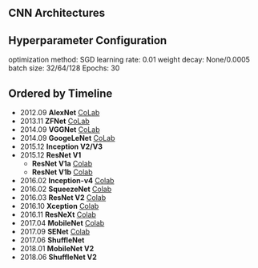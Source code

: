 ## CNN Architectures

## Hyperparameter Configuration 
optimization method: SGD
learning rate: 0.01
weight decay: None/0.0005
batch size: 32/64/128
Epochs: 30
## Ordered by Timeline

- 2012.09 **AlexNet** [CoLab](https://colab.research.google.com/drive/1tMwqHl-SiLEvJPGAeWivBWeIrw7nNrmc) 
- 2013.11 **ZFNet** [CoLab](https://colab.research.google.com/drive/1iD7Hj2GmaMuOm9FndTNgiLuXe-mjO1sc)
- 2014.09 **VGGNet** [CoLab](https://drive.google.com/open?id=1P248bwddnekFV3U82ifm9Daw-M5IcThg)
- 2014.09 **GoogeLeNet** [CoLab](https://drive.google.com/open?id=1P248bwddnekFV3U82ifm9Daw-M5IcThg)
- 2015.12 **Inception V2/V3**
- 2015.12 **ResNet V1** 
  - **ResNet V1a** [Colab]()
  - **ResNet V1b** [Colab]()
- 2016.02 **Inception-v4** [Colab]()
- 2016.02 **SqueezeNet** [Colab]()
- 2016.03 **ResNet V2** [Colab]()
- 2016.10 **Xception** [Colab]()
- 2016.11 **ResNeXt** [Colab]()
- 2017.04 **MobileNet** [Colab]()
- 2017.09 **SENet** [Colab]()
- 2017.06 **ShuffleNet**
- 2018.01 **MobileNet V2**
- 2018.06 **ShuffleNet V2**
